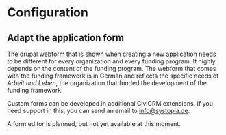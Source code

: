 # Configuration

## Adapt the application form

The drupal webform that is shown when creating a new application needs to be different for every organization
and every funding program. It highly depends on the content of the funding program. The webform that comes with the
funding framework is in German and reflects the specific needs of _Arbeit und Leben_, the organization that
funded the development of the funding framework.

Custom forms can be developed in additional CiviCRM extensions. If you need support in this, you can send an email to
info@systopia.de.

A form editor is planned, but not yet available at this moment.
